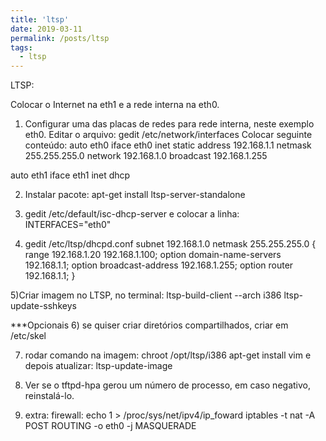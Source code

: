 ```yaml
---
title: 'ltsp'
date: 2019-03-11
permalink: /posts/ltsp
tags:
  - ltsp
---
```



LTSP: 

Colocar o Internet na eth1 e a rede interna na eth0. 

1) Configurar uma das placas de redes para rede interna, neste exemplo eth0. 
Editar o arquivo: gedit /etc/network/interfaces
Colocar seguinte conteúdo:
auto eth0
iface eth0 inet static
    address 192.168.1.1
    netmask 255.255.255.0
    network 192.168.1.0
    broadcast 192.168.1.255

auto eth1
iface eth1 inet dhcp

2) Instalar pacote: apt-get install ltsp-server-standalone

3) gedit /etc/default/isc-dhcp-server e colocar a linha: 
INTERFACES="eth0"

4) gedit /etc/ltsp/dhcpd.conf
subnet 192.168.1.0 netmask 255.255.255.0 {
    range 192.168.1.20 192.168.1.100;
    option domain-name-servers 192.168.1.1;
    option broadcast-address 192.168.1.255;
    option router 192.168.1.1;
}

5)Criar imagem no LTSP, no terminal: 
ltsp-build-client --arch i386
ltsp-update-sshkeys

***Opcionais
6) se quiser criar diretórios compartilhados, criar em /etc/skel

7) rodar comando na imagem: 
chroot /opt/ltsp/i386 apt-get install vim
e depois atualizar: ltsp-update-image

8) Ver se o tftpd-hpa gerou um número de processo, em caso negativo, reinstalá-lo. 

9) extra:
firewall:
echo 1 > /proc/sys/net/ipv4/ip_foward
iptables -t nat -A POST ROUTING -o eth0 -j MASQUERADE

